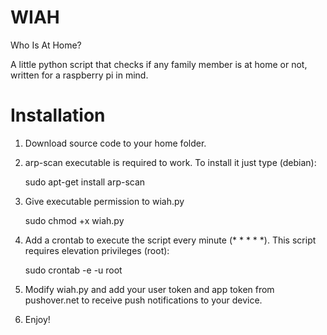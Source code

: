# WIAH
Who Is At Home?

A little python script that checks if any family member is at home or not, written for a raspberry pi in mind.

# Installation

1. Download source code to your home folder.
2. arp-scan executable is required to work. To install it just type (debian):

    sudo apt-get install arp-scan

3. Give executable permission to wiah.py

    sudo chmod +x wiah.py

4. Add a crontab to execute the script every minute (* * * * *). This script requires elevation privileges (root):
  
    sudo crontab -e -u root
  
5. Modify wiah.py and add your user token and app token from pushover.net to receive push notifications to your device.
6. Enjoy!
